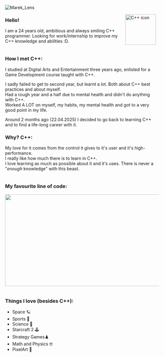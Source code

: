 
![Marek_Lens](https://github.com/user-attachments/assets/c95fc092-00a1-4a0c-8c98-6fc3fa7f10b3)

<img align="right" alt="C++ icon" width="100px" style="padding-right:10px;" src="https://cdn.jsdelivr.net/gh/devicons/devicon@latest/icons/cplusplus/cplusplus-original.svg" />

### Hello!
I am a 24 years old, ambitious and always smiling C++ programmer.
Looking for work/internship to improve my C++ knowledge and abilities :D. 
#

### How I met C++:
I studied at Digital Arts and Entertainment three years ago, enlisted for a Game Development course taught with C++.   

I sadly failed to get to second year, but learnt a lot. Both about C++ best practices and about myself.   
Had a rough year and a half due to mental health and didn't do anything with C++.   
Worked A LOT on myself, my habits, my mental health and got to a very good point in my life.   

Around 2 months ago (22.04.2025) I decided to go back to learning C++ and to find a life-long career with it.  

### Why? C++:
My love for it comes from the control it gives to it's user and it's high-performance.  
I really like how much there is to learn in C++.      
I love learning as much as possible about it and it's uses. There is never a "*enough* knowledge" with this beast.         
#

### My favourite line of code:

<img src="https://github.com/user-attachments/assets/a17d5db4-6c7b-4f54-9364-a9acf0910f47" width="600" height="300">

#
### Things I love (besides C++):
- Space 🪐 
- Sports 👟
- Science 🔬
- Starcraft 2 🕹️
- Strategy Games♟️
- Math and Physics 🤓
- PixelArt 👾
#

